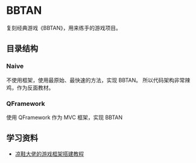 # BBTAN

复刻经典游戏《BBTAN》，用来练手的游戏项目。

## 目录结构

### Naive

不使用框架，使用最原始、最快速的方法，实现 BBTAN。
所以代码架构非常辣鸡，作为反面教材。

### QFramework

使用 QFramework 作为 MVC 框架，实现 BBTAN

## 学习资料

- [凉鞋大佬的游戏框架搭建教程](https://www.bilibili.com/video/BV1vg411g7Fn)
